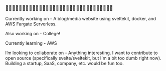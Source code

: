 ### 👹👹👹👹👹👹👹👹👹👹👹👹👹👹👹👹👹👹👹👹👹👹👹👹👹👹👹👹👹👹👹👹

Currently working on - A blog/media website using sveltekit, docker, and AWS Fargate Serverless.

Also working on - College!

Currently learning - AWS

I’m looking to collaborate on - Anything interesting. I want to contribute to open source (specifically svelte/sveltekit, but I'm a bit too dumb right now). Building a startup, SaaS, company, etc. would be fun too.
